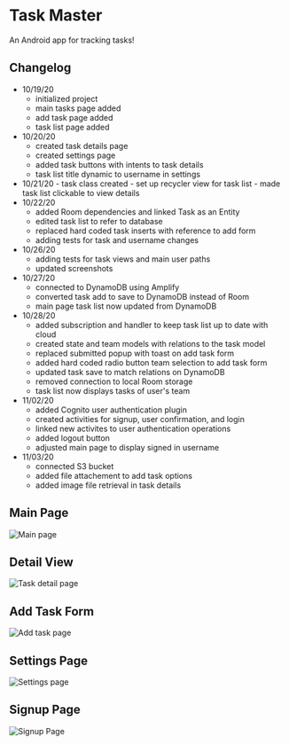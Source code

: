 # Task Master

An Android app for tracking tasks!

## Changelog

  - 10/19/20
    - initialized project
    - main tasks page added
    - add task page added
    - task list page added
  - 10/20/20
    - created task details page
    - created settings page
    - added task buttons with intents to task details
    - task list title dynamic to username in settings
   - 10/21/20
    - task class created
    - set up recycler view for task list
    - made task list clickable to view details
  - 10/22/20
    - added Room dependencies and linked Task as an Entity
    - edited task list to refer to database
    - replaced hard coded task inserts with reference to add form
    - adding tests for task and username changes
  - 10/26/20
    - adding tests for task views and main user paths
    - updated screenshots
  - 10/27/20
    - connected to DynamoDB using Amplify
    - converted task add to save to DynamoDB instead of Room
    - main page task list now updated from DynamoDB
  - 10/28/20
    - added subscription and handler to keep task list up to date with cloud
    - created state and team models with relations to the task model
    - replaced submitted popup with toast on add task form
    - added hard coded radio button team selection to add task form
    - updated task save to match relations on DynamoDB
    - removed connection to local Room storage
    - task list now displays tasks of user's team
  - 11/02/20
    - added Cognito user authentication plugin
    - created activities for signup, user confirmation, and login
    - linked new activites to user authentication operations
    - added logout button
    - adjusted main page to display signed in username
  - 11/03/20
    - connected S3 bucket
    - added file attachement to add task options
    - added image file retrieval in task details

## Main Page

![Main page](screenshots/main-activity-11-02-20.PNG)

## Detail View

![Task detail page](screenshots/task-details-activity-10-26-20.PNG)

## Add Task Form

![Add task page](screenshots/add-task-activity-10-28-20.PNG)

## Settings Page

![Settings page](screenshots/settings-activity-10-28-20.PNG)

## Signup Page

![Signup Page](screenshots/signup-activity-11-02-20.PNG)

